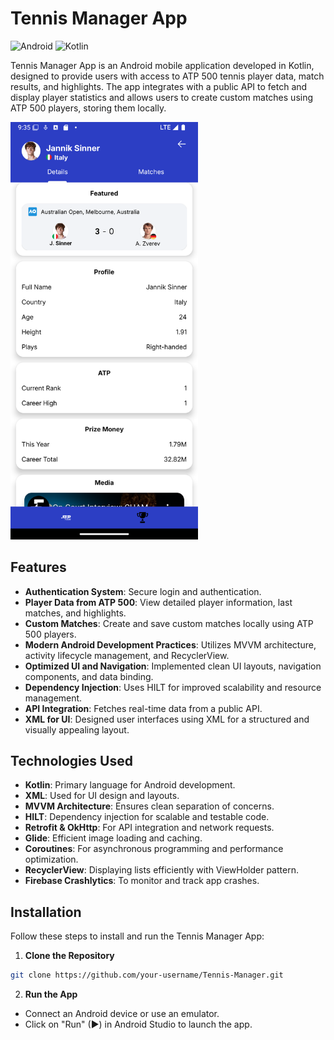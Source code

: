 # Tennis Manager App

![Android](https://img.shields.io/badge/Android-3DDC84?style=for-the-badge&logo=Android&logoColor=white)
![Kotlin](https://img.shields.io/badge/Kotlin-7F52FF?style=for-the-badge&logo=Kotlin&logoColor=white)

Tennis Manager App is an Android mobile application developed in Kotlin, designed to provide users with access to ATP 500 tennis player data, match results, and highlights. The app integrates with a public API to fetch and display player statistics and allows users to create custom matches using ATP 500 players, storing them locally.

<img src="https://github.com/CristiCP/Tennis-Manager/blob/main/Screenshot_Tennis_Manager.png" width="300px">

## Features

- **Authentication System**: Secure login and authentication.
- **Player Data from ATP 500**: View detailed player information, last matches, and highlights.
- **Custom Matches**: Create and save custom matches locally using ATP 500 players.
- **Modern Android Development Practices**: Utilizes MVVM architecture, activity lifecycle management, and RecyclerView.
- **Optimized UI and Navigation**: Implemented clean UI layouts, navigation components, and data binding.
- **Dependency Injection**: Uses HILT for improved scalability and resource management.
- **API Integration**: Fetches real-time data from a public API.
- **XML for UI**: Designed user interfaces using XML for a structured and visually appealing layout.

## Technologies Used

- **Kotlin**: Primary language for Android development.
- **XML**: Used for UI design and layouts.
- **MVVM Architecture**: Ensures clean separation of concerns.
- **HILT**: Dependency injection for scalable and testable code.
- **Retrofit & OkHttp**: For API integration and network requests.
- **Glide**: Efficient image loading and caching.
- **Coroutines**: For asynchronous programming and performance optimization.
- **RecyclerView**: Displaying lists efficiently with ViewHolder pattern.
- **Firebase Crashlytics**: To monitor and track app crashes.

## Installation

Follow these steps to install and run the Tennis Manager App:

1. **Clone the Repository**
```bash
git clone https://github.com/your-username/Tennis-Manager.git
```
2. **Run the App**
- Connect an Android device or use an emulator.
- Click on "Run" (▶) in Android Studio to launch the app.

